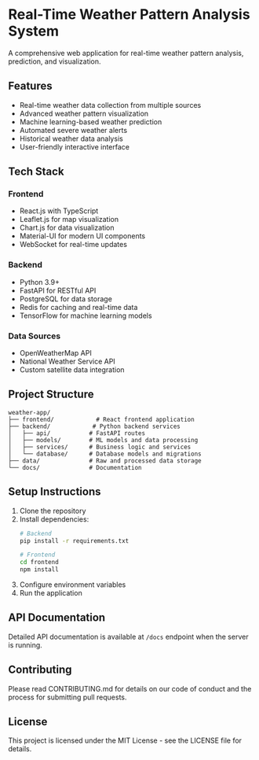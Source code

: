 # Real-Time Weather Pattern Analysis System

A comprehensive web application for real-time weather pattern analysis, prediction, and visualization.

## Features

- Real-time weather data collection from multiple sources
- Advanced weather pattern visualization
- Machine learning-based weather prediction
- Automated severe weather alerts
- Historical weather data analysis
- User-friendly interactive interface

## Tech Stack

### Frontend
- React.js with TypeScript
- Leaflet.js for map visualization
- Chart.js for data visualization
- Material-UI for modern UI components
- WebSocket for real-time updates

### Backend
- Python 3.9+
- FastAPI for RESTful API
- PostgreSQL for data storage
- Redis for caching and real-time data
- TensorFlow for machine learning models

### Data Sources
- OpenWeatherMap API
- National Weather Service API
- Custom satellite data integration

## Project Structure

```
weather-app/
├── frontend/            # React frontend application
├── backend/            # Python backend services
│   ├── api/           # FastAPI routes
│   ├── models/        # ML models and data processing
│   ├── services/      # Business logic and services
│   └── database/      # Database models and migrations
├── data/              # Raw and processed data storage
└── docs/              # Documentation
```

## Setup Instructions

1. Clone the repository
2. Install dependencies:
   ```bash
   # Backend
   pip install -r requirements.txt
   
   # Frontend
   cd frontend
   npm install
   ```
3. Configure environment variables
4. Run the application

## API Documentation

Detailed API documentation is available at `/docs` endpoint when the server is running.

## Contributing

Please read CONTRIBUTING.md for details on our code of conduct and the process for submitting pull requests.

## License

This project is licensed under the MIT License - see the LICENSE file for details.
